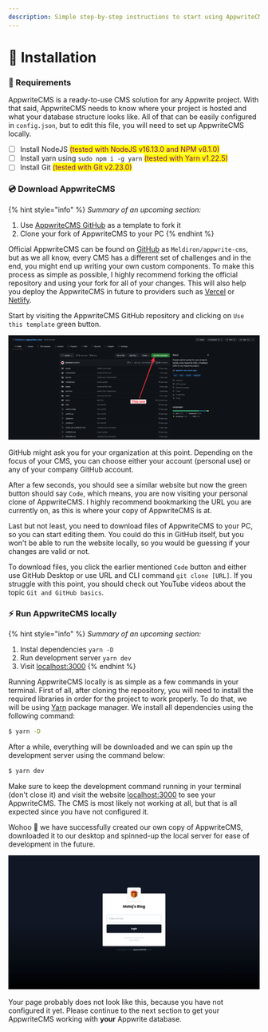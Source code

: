 ```yaml
---
description: Simple step-by-step instructions to start using AppwriteCMS.
---
```


# 💾 Installation

### 📃 Requirements

AppwriteCMS is a ready-to-use CMS solution for any Appwrite project. With that said, AppwriteCMS needs to know where your project is hosted and what your database structure looks like. All of that can be easily configured in `config.json`, but to edit this file, you will need to set up AppwriteCMS locally.

* [ ] Install NodeJS <mark style="color:blue;"></mark> <mark style="color:purple;">(tested with NodeJS v16.13.0 and NPM v8.1.0)</mark>
* [ ] Install yarn using `sudo npm i -g yarn` <mark style="color:purple;">(tested with Yarn v1.22.5)</mark>
* [ ] Install Git <mark style="color:blue;"></mark> <mark style="color:purple;">(tested with Git v2.23.0)</mark>

### 💿 Download AppwriteCMS

{% hint style="info" %}
_Summary of an upcoming section:_

1. Use [AppwriteCMS GitHub](https://github.com/Meldiron/appwrite-cms) as a template to fork it
2. Clone your fork of AppwriteCMS to your PC
{% endhint %}

Official AppwriteCMS can be found on [GitHub](https://github.com/Meldiron/appwrite-cms) as `Meldiron/appwrite-cms`, but as we all know, every CMS has a different set of challenges and in the end, you might end up writing your own custom components. To make this process as simple as possible, I highly recommend forking the official repository and using your fork for all of your changes. This will also help you deploy the AppwriteCMS in future to providers such as [Vercel](https://vercel.com) or [Netlify](https://www.netlify.com).

Start by visiting the AppwriteCMS GitHub repository and clicking on `Use this template` green button.

![AppwriteCMS GitHub repository](<../.gitbook/assets/CleanShot 2022-01-15 at 11.38.46.png>)

GitHub might ask you for your organization at this point. Depending on the focus of your CMS, you can choose either your account (personal use) or any of your company GitHub account.

After a few seconds, you should see a similar website but now the green button should say `Code`, which means, you are now visiting your personal clone of AppwriteCMS. I highly recommend bookmarking the URL you are currently on, as this is where your copy of AppwriteCMS is at.

Last but not least, you need to download files of AppwriteCMS to your PC, so you can start editing them. You could do this in GitHub itself, but you won't be able to run the website locally, so you would be guessing if your changes are valid or not.

To download files, you click the earlier mentioned `Code` button and either use GitHub Desktop or use URL and CLI command `git clone [URL]`. If you struggle with this point, you should check out YouTube videos about the topic `Git and GitHub basics`.

### ⚡ Run AppwriteCMS locally

{% hint style="info" %}
_Summary of an upcoming section:_

1. Instal dependencies `yarn -D`
2. Run development server `yarn dev`
3. Visit [localhost:3000](http://localhost:3000)
{% endhint %}

Running AppwriteCMS locally is as simple as a few commands in your terminal. First of all, after cloning the repository, you will need to install the required libraries in order for the project to work properly. To do that, we will be using [Yarn](https://yarnpkg.com) package manager. We install all dependencies using the following command:

```bash
$ yarn -D
```

After a while, everything will be downloaded and we can spin up the development server using the command below:

```bash
$ yarn dev
```

Make sure to keep the development command running in your terminal (don't close it) and visit the website [localhost:3000](http://localhost:3000) to see your AppwriteCMS. The CMS is most likely not working at all, but that is all expected since you have not configured it.

Wohoo 🥳 we have successfully created our own copy of AppwriteCMS, downloaded it to our desktop and spinned-up the local server for ease of development in the future.

![Login page of AppwriteCMS](<../.gitbook/assets/CleanShot 2022-01-25 at 19.58.00.png>)

Your page probably does not look like this, because you have not configured it yet. Please continue to the next section to get your AppwriteCMS working with **your** Appwrite database.
